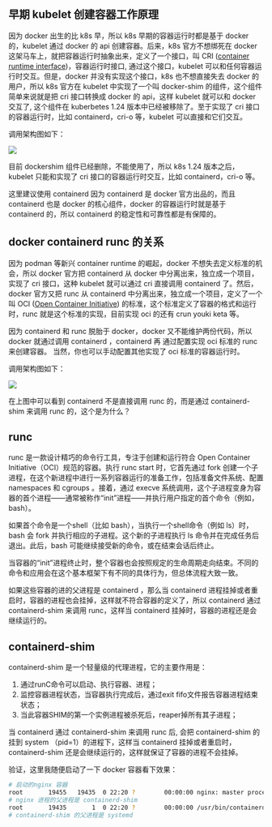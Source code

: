 
## 早期 kubelet 创建容器工作原理

因为 docker 出生的比 k8s 早，所以 k8s 早期的容器运行时都是基于 docker 的，kubelet 通过 docker 的 api 创建容器。后来，k8s 官方不想绑死在 docker 这架马车上，就把容器运行时抽象出来，定义了一个接口，叫 CRI ([container runtime interface](https://github.com/kubernetes/cri-api))，容器运行时接口, 通过这个接口，kubelet 可以和任何容器运行时交互。但是，docker 并没有实现这个接口，k8s 也不想直接失去 docker 的用户，所以 k8s 官方在 kubelet 中实现了一个叫 docker-shim 的组件，这个组件简单来说就是把 cri 接口转换成 docker 的 api，这样 kubelet 就可以和 docker 交互了, 这个组件在 kuberbetes 1.24 版本中已经被移除了。至于实现了 cri 接口的容器运行时，比如 containerd，cri-o 等，kubelet 可以直接和它们交互。

调用架构图如下：

![](https://img2023.cnblogs.com/blog/2344773/202310/2344773-20231014222514248-1926668783.png)

目前 dockershim 组件已经删除，不能使用了，所以 k8s 1.24 版本之后，kubelet 只能和实现了 cri 接口的容器运行时交互，比如 containerd，cri-o 等。

这里建议使用 containerd 因为 containerd 是 docker 官方出品的，而且 containerd 也是 docker 的核心组件，docker 的容器运行时就是基于 containerd 的，所以 containerd 的稳定性和可靠性都是有保障的。

## docker containerd runc 的关系

因为 podman 等新兴 container runtime 的崛起，docker 不想失去定义标准的机会，所以 docker 官方把 containerd 从 docker 中分离出来，独立成一个项目，实现了 cri 接口，这种 kubelet 就可以通过 cri 直接调用 containerd 了。然后，docker 官方又把 runc 从 containerd 中分离出来，独立成一个项目，定义了一个叫 OCI ([Open Container Initiative](https://opencontainers.org/)) 的标准，这个标准定义了容器的格式和运行时，runc 就是这个标准的实现，目前实现  oci 的还有 crun youki keta 等。

因为 containerd 和 runc 脱胎于 docker，docker 又不能维护两份代码，所以 docker 就通过调用 containerd ，containerd 再 通过配置实现 oci 标准的 runc 来创建容器。 当然，你也可以手动配置其他实现了 oci 标准的容器运行时。

调用架构图如下：

![](https://img2023.cnblogs.com/blog/2344773/202310/2344773-20231014222515824-314222235.png)

在上图中可以看到 containerd 不是直接调用 runc 的，而是通过 containerd-shim 来调用 runc 的，这个是为什么？

## runc

runc 是一款设计精巧的命令行工具，专注于创建和运行符合 Open Container Initiative（OCI）规范的容器。执行 runc start 时，它首先通过 fork 创建一个子进程，在这个新进程中进行一系列容器运行的准备工作，包括准备文件系统、配置 namespaces 和 cgroups 。接着，通过 execve 系统调用，这个子进程变身为容器的首个进程——通常被称作“init”进程——并执行用户指定的首个命令（例如，bash）。

如果首个命令是一个shell（比如 bash），当执行一个shell命令（例如 ls）时，bash 会 fork 并执行相应的子进程。这个新的子进程执行 ls 命令并在完成任务后退出。此后，bash 可能继续接受新的命令，或在结束会话后终止。

当容器的“init”进程终止时，整个容器也会按照规定的生命周期走向结束。不同的命令和应用会在这个基本框架下有不同的具体行为，但总体流程大致一致。

如果这些容器的进的父进程是 containerd ，那么当 containerd 进程挂掉或者重启时，容器的进程也会挂掉，这样就不符合容器的定义了，所以 containerd 通过 containerd-shim 来调用 runc，这样当 containerd 挂掉时，容器的进程还是会继续运行的。

## containerd-shim

containerd-shim 是一个轻量级的代理进程，它的主要作用是：
1. 通过runC命令可以启动、执行容器、进程；
2. 监控容器进程状态，当容器执行完成后，通过exit fifo文件报告容器进程结束状态；
3. 当此容器SHIM的第一个实例进程被杀死后，reaper掉所有其子进程；

当 containerd 通过 containerd-shim 来调用 runc 后, 会把 containerd-shim 的挂到 system （pid=1）的进程下，这样当 containerd 挂掉或者重启时，containerd-shim 还是会继续运行的，这样就保证了容器的进程不会挂掉。

验证，这里我随便启动了一下 docker 容器看下效果：

```BASH
# 启动的nginx 容器
root       19455   19435  0 22:20 ?        00:00:00 nginx: master process nginx -g daemon off;
# nginx 进程的父进程是 containerd-shim
root       19435       1  0 22:20 ?        00:00:00 /usr/bin/containerd-shim-runc-v2 -namespace moby -id 0af95b326dfc8fee31bd28abb61e5d23a9cee98fada2b32c5ade852a0782f559 -address /run/containerd/containerd.sock
# containerd-shim 的父进程是 systemd
```